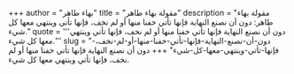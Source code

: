 +++
author = "بهاء طاهر"
title = "مقولة بهاء طاهر"
description = "مقولة بهاء طاهر: دون أن نصنع النهاية فإنها تأتي خفنا منها أو لم نخف، فإنها تأتي وينتهي معها كل شيء."
quote = '''دون أن نصنع النهاية فإنها تأتي خفنا منها أو لم نخف، فإنها تأتي وينتهي معها كل شيء.'''
slug = "دون-أن-نصنع-النهاية-فإنها-تأتي-خفنا-منها-أو-لم-نخف،-فإنها-تأتي-وينتهي-معها-كل-شيء"
+++
دون أن نصنع النهاية فإنها تأتي خفنا منها أو لم نخف، فإنها تأتي وينتهي معها كل شيء.
